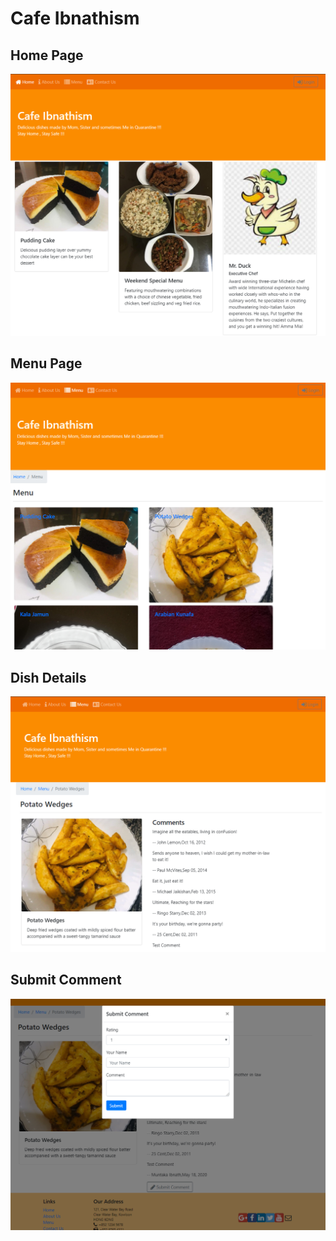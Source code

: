 # Cafe Ibnathism
## Home Page
![home](./json-server/public/images/home.png)
## Menu Page
![menu](./json-server/public/images/menu.png)
## Dish Details
![menu](./json-server/public/images/dishdetails.png)
## Submit Comment
![menu](./json-server/public/images/submitcomment.png)
